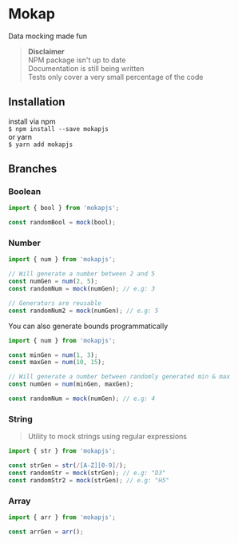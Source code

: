 # Mokap

Data mocking made fun

> **Disclaimer**  
> NPM package isn't up to date  
> Documentation is still being written  
> Tests only cover a very small percentage of the code

## Installation

install via npm  
`$ npm install --save mokapjs`  
or yarn  
`$ yarn add mokapjs`

## Branches

### Boolean

```ts
import { bool } from 'mokapjs';

const randomBool = mock(bool);
```

### Number

```ts
import { num } from 'mokapjs';

// Will generate a number between 2 and 5
const numGen = num(2, 5);
const randomNum = mock(numGen); // e.g: 3

// Generators are reusable
const randomNum2 = mock(numGen); // e.g: 5
```

You can also generate bounds programmatically

```ts
import { num } from 'mokapjs';

const minGen = num(1, 3);
const maxGen = num(10, 15);

// Will generate a number between randomly generated min & max
const numGen = num(minGen, maxGen);

const randomNum = mock(numGen); // e.g: 4
```

### String

> Utility to mock strings using regular expressions

```ts
import { str } from 'mokapjs';

const strGen = str(/[A-Z][0-9]/);
const randomStr = mock(strGen); // e.g: "D3"
const randomStr2 = mock(strGen); // e.g: "H5"
```

### Array

```ts
import { arr } from 'mokapjs';

const arrGen = arr();
```
